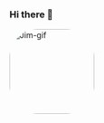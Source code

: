 ### Hi there 👋
<img align="center" alt="Jim-gif" height="150" style="border-radius:50px;" src="https://c.tenor.com/ztAq2v5K09gAAAAC/the-office-hand.gif">
<!--
**juan-alencar/juan-alencar** is a ✨ _special_ ✨ repository because its `README.md` (this file) appears on your GitHub profile.

Here are some ideas to get you started:

- 🔭 I’m currently working on ...
- 🌱 I’m currently learning ...
- 👯 I’m looking to collaborate on ...
- 🤔 I’m looking for help with ...
- 💬 Ask me about ...
- 📫 How to reach me: ...
- 😄 Pronouns: ...
- ⚡ Fun fact: ...
-->

